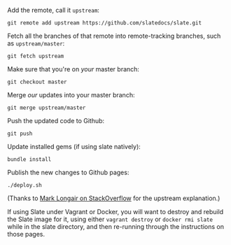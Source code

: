 Add the remote, call it `upstream`:

    git remote add upstream https://github.com/slatedocs/slate.git

Fetch all the branches of that remote into remote-tracking branches, such as `upstream/master`:

    git fetch upstream

Make sure that you're on _your_ master branch:

    git checkout master

Merge _our_ updates into your master branch:

    git merge upstream/master

Push the updated code to Github:

    git push

Update installed gems (if using slate natively):

    bundle install

Publish the new changes to Github pages:

    ./deploy.sh

(Thanks to [Mark Longair on StackOverflow](http://stackoverflow.com/questions/7244321/how-to-update-github-forked-repository) for the upstream explanation.)

If using Slate under Vagrant or Docker, you will want to destroy and rebuild the Slate image for it, using either `vagrant destroy` or `docker rmi slate` while in the slate directory, and then re-running through the instructions on those pages.